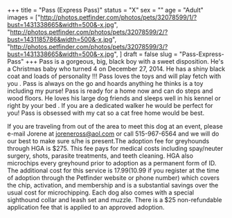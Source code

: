 +++
title = "Pass (Express Pass)"
status = "X"
sex = ""
age = "Adult"
images = ["http://photos.petfinder.com/photos/pets/32078599/1/?bust=1431338665&width=500&-x.jpg",
"http://photos.petfinder.com/photos/pets/32078599/2/?bust=1431185786&width=500&-x.jpg",
"http://photos.petfinder.com/photos/pets/32078599/3/?bust=1431338665&width=500&-x.jpg",
]
draft = false
slug = "Pass-Express-Pass"
+++
Pass is a gorgeous, big, black boy with a sweet disposition. He's a Christmas baby who turned 4 on December 27, 2014. He has a shiny black coat and loads of personality !!! Pass loves the toys and  will play fetch with you . Pass is always on the go and hoards anything he thinks is a toy including my purse!  Pass is ready for a home now and can do steps and wood floors. He loves his large dog friends and sleeps well in his kennel or right by your bed . If you are a dedicated walker he would be perfect for you! Pass is obsessed with my cat so a cat  free home would be best.

If you are traveling from out of the area to meet this dog at an event, please e-mail Jorene at joreneross@aol.com or call 515-967-6564 and we will do our best to make sure s/he is present.The adoption fee for greyhounds through HGA is $275. This fee pays for medical costs including spay/neuter surgery, shots, parasite treatments, and teeth cleaning. HGA also microchips every greyhound prior to adoption as a permanent form of ID. The additional cost for this service is $17.99 ($10.99 if you register at the time of adoption through the Petfinder website or phone number) which covers the chip, activation, and membership and is a substantial savings over the usual cost for microchipping. Each dog also comes with a special sighthound collar and leash set and muzzle. There is a $25 non-refundable application fee that is applied to an approved adoption.
